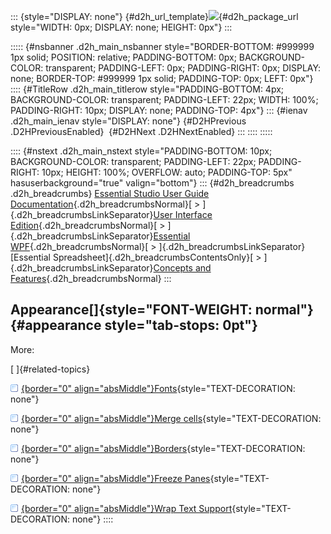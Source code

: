 ::: {style="DISPLAY: none"}
[](ms-xhelp:///?Id=d2h_url_template){#d2h_url_template}![](!package_url!){#d2h_package_url style="WIDTH: 0px; DISPLAY: none; HEIGHT: 0px"}
:::

::::: {#nsbanner .d2h_main_nsbanner style="BORDER-BOTTOM: #999999 1px solid; POSITION: relative; PADDING-BOTTOM: 0px; BACKGROUND-COLOR: transparent; PADDING-LEFT: 0px; PADDING-RIGHT: 0px; DISPLAY: none; BORDER-TOP: #999999 1px solid; PADDING-TOP: 0px; LEFT: 0px"}
:::: {#TitleRow .d2h_main_titlerow style="PADDING-BOTTOM: 4px; BACKGROUND-COLOR: transparent; PADDING-LEFT: 22px; WIDTH: 100%; PADDING-RIGHT: 10px; DISPLAY: none; PADDING-TOP: 4px"}
::: {#ienav .d2h_main_ienav style="DISPLAY: none"}
[](ms-xhelp:///?Id=9d1ba962-152e-43e3-9a68-b499775857a8){#D2HPrevious .D2HPreviousEnabled}  [](ms-xhelp:///?Id=443968c0-faa0-4517-a51a-0326b27df16a){#D2HNext .D2HNextEnabled}
:::
::::
:::::

:::: {#nstext .d2h_main_nstext style="PADDING-BOTTOM: 10px; BACKGROUND-COLOR: transparent; PADDING-LEFT: 22px; PADDING-RIGHT: 10px; HEIGHT: 100%; OVERFLOW: auto; PADDING-TOP: 5px" hasuserbackground="true" valign="bottom"}
::: {#d2h_breadcrumbs .d2h_breadcrumbs}
[Essential Studio User Guide Documentation](ms-xhelp:///?Id=12457748-09e3-4d74-a240-8e049cedf030){.d2h_breadcrumbsNormal}[ \> ]{.d2h_breadcrumbsLinkSeparator}[User Interface Edition](ms-xhelp:///?Id=c29296b7-531c-413b-a0ec-488ca1f7f669){.d2h_breadcrumbsNormal}[ \> ]{.d2h_breadcrumbsLinkSeparator}[Essential WPF](ms-xhelp:///?Id=7f4f82c5-151c-4262-94d0-75c4626c77bc){.d2h_breadcrumbsNormal}[ \> ]{.d2h_breadcrumbsLinkSeparator}[Essential Spreadsheet]{.d2h_breadcrumbsContentsOnly}[ \> ]{.d2h_breadcrumbsLinkSeparator}[Concepts and Features](ms-xhelp:///?Id=625a8128-e556-4a29-9ea6-d472120ad9e1){.d2h_breadcrumbsNormal}
:::

## Appearance[]{style="FONT-WEIGHT: normal"} {#appearance style="tab-stops: 0pt"}

More:

[ ]{#related-topics}

[![](button.gif){border="0" align="absMiddle"}Fonts](ms-xhelp:///?Id=443968c0-faa0-4517-a51a-0326b27df16a){style="TEXT-DECORATION: none"}

[![](button.gif){border="0" align="absMiddle"}Merge cells](ms-xhelp:///?Id=e6bf7825-e67c-4f4c-b373-d61690d04c62){style="TEXT-DECORATION: none"}

[![](button.gif){border="0" align="absMiddle"}Borders](ms-xhelp:///?Id=dfb2d6f7-cc49-46c8-8faf-cad52c01d189){style="TEXT-DECORATION: none"}

[![](button.gif){border="0" align="absMiddle"}Freeze Panes](ms-xhelp:///?Id=adc784aa-f581-4dc8-8990-ec4424540520){style="TEXT-DECORATION: none"}

[![](button.gif){border="0" align="absMiddle"}Wrap Text Support](ms-xhelp:///?Id=2e9f9e2d-4688-4199-9c5c-6e4c9058fad6){style="TEXT-DECORATION: none"}
::::
